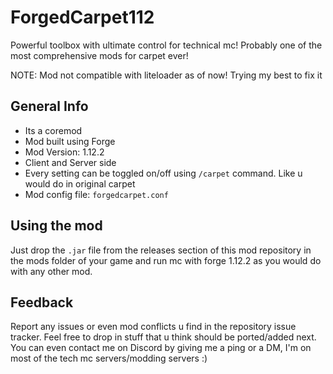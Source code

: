 # ForgedCarpet112
Powerful toolbox with ultimate control for technical mc!
Probably one of the most comprehensive mods for carpet ever!

NOTE: Mod not compatible with liteloader as of now! Trying my best to fix it

## General Info
- Its a coremod
- Mod built using Forge
- Mod Version: 1.12.2
- Client and Server side
- Every setting can be toggled on/off using `/carpet` command. Like u would do in original carpet
- Mod config file: `forgedcarpet.conf`
  
## Using the mod
Just drop the `.jar` file from the releases section of this mod repository in the mods folder of your game and run mc with 
forge 1.12.2 as you would do with any other mod.

## Feedback
Report any issues or even mod conflicts u find in the repository issue tracker.
Feel free to drop in stuff that u think should be ported/added next.
You can even contact me on Discord by giving me a ping or a DM, I'm on most of the tech mc servers/modding servers :)

